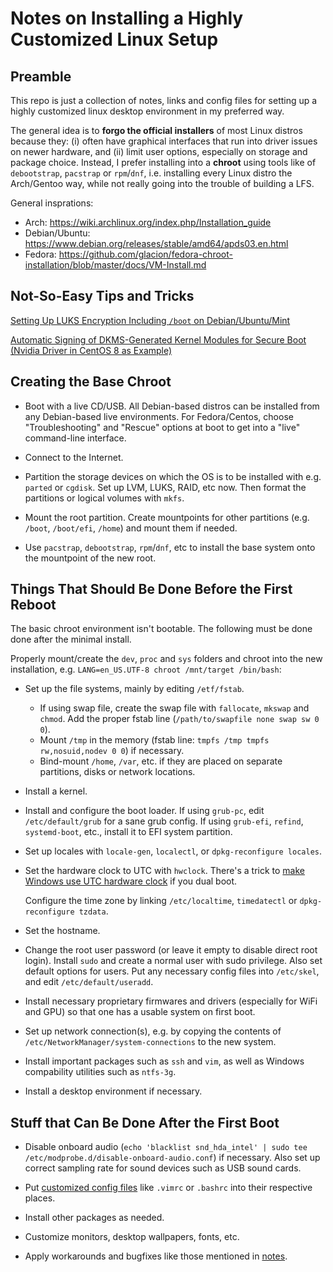# Notes on Installing a Highly Customized Linux Setup

## Preamble

This repo is just a collection of notes, links and config files for setting up a highly customized linux desktop environment in my preferred way. 

The general idea is to **forgo the official installers** of most Linux distros because they: (i) often have graphical interfaces that run into driver issues on newer hardware, and (ii) limit user options, especially on storage and package choice. Instead, I prefer installing into a **chroot** using tools like of `debootstrap`, `pacstrap` or `rpm`/`dnf`, i.e. installing every Linux distro the Arch/Gentoo way, while not really going into the trouble of building a LFS.

General insprations: 
* Arch: https://wiki.archlinux.org/index.php/Installation_guide
* Debian/Ubuntu: https://www.debian.org/releases/stable/amd64/apds03.en.html
* Fedora: https://github.com/glacion/fedora-chroot-installation/blob/master/docs/VM-Install.md

## Not-So-Easy Tips and Tricks

[Setting Up LUKS Encryption Including `/boot` on Debian/Ubuntu/Mint](https://cryptsetup-team.pages.debian.net/cryptsetup/encrypted-boot.html)

[Automatic Signing of DKMS-Generated Kernel Modules for Secure Boot (Nvidia Driver in CentOS 8 as Example)](https://gist.github.com/lijikun/22be09ec9b178e745758a29c7a147cc9)

## Creating the Base Chroot

* Boot with a live CD/USB. All Debian-based distros can be installed from any Debian-based live environments. For Fedora/Centos, choose "Troubleshooting" and "Rescue" options at boot to get into a "live" command-line interface.

* Connect to the Internet.

* Partition the storage devices on which the OS is to be installed with e.g. `parted` or `cgdisk`. Set up LVM, LUKS, RAID, etc now. Then format the partitions or logical volumes with `mkfs`.

* Mount the root partition. Create mountpoints for other partitions (e.g. `/boot`, `/boot/efi`, `/home`) and mount them if needed.

* Use `pacstrap`, `debootstrap`, `rpm`/`dnf`, etc to install the base system onto the mountpoint of the new root.

## Things That Should Be Done Before the First Reboot

The basic chroot environment isn't bootable. The following must be done done after the minimal install. 

Properly mount/create the `dev`, `proc` and `sys` folders and chroot into the new installation, e.g. `LANG=en_US.UTF-8 chroot /mnt/target /bin/bash`:

* Set up the file systems, mainly by editing `/etf/fstab`.
    - If using swap file, create the swap file with `fallocate`, `mkswap` and `chmod`. Add the proper fstab line (`/path/to/swapfile none swap sw 0 0`).
    - Mount `/tmp` in the memory (fstab line: `tmpfs /tmp tmpfs rw,nosuid,nodev 0 0`) if necessary.
    - Bind-mount `/home`, `/var`, etc. if they are placed on separate partitions, disks or network locations. 

* Install a kernel.

* Install and configure the boot loader. If using `grub-pc`, edit `/etc/default/grub` for a sane grub config. If using `grub-efi`, `refind`, `systemd-boot`, etc., install it to EFI system partition.

* Set up locales with `locale-gen`, `localectl`, or `dpkg-reconfigure locales`. 

* Set the hardware clock to UTC with `hwclock`. There's a trick to [make Windows use UTC hardware clock](https://wiki.archlinux.org/index.php/System_time#UTC_in_Windows) if you dual boot.

    Configure the time zone by linking `/etc/localtime`, `timedatectl` or `dpkg-reconfigure tzdata`.

* Set the hostname.

* Change the root user password (or leave it empty to disable direct root login). Install `sudo` and create a normal user with sudo privilege. Also set default options for users. Put any necessary config files into `/etc/skel`, and edit `/etc/default/useradd`.

* Install necessary proprietary firmwares and drivers (especially for WiFi and GPU) so that one has a usable system on first boot. 

* Set up network connection(s), e.g. by copying the contents of `/etc/NetworkManager/system-connections` to the new system.

* Install important packages such as `ssh` and `vim`, as well as Windows compability utilities such as `ntfs-3g`.

* Install a desktop environment if necessary.


## Stuff that Can Be Done After the First Boot

* Disable onboard audio (`echo 'blacklist snd_hda_intel' | sudo tee /etc/modprobe.d/disable-onboard-audio.conf`) if necessary. Also set up correct sampling rate for sound devices such as USB sound cards.

* Put [customized config files](https://github.com/lijikun/my-linux-setup/tree/master/configfiles) like `.vimrc` or `.bashrc` into their respective places.

* Install other packages as needed.

* Customize monitors, desktop wallpapers, fonts, etc. 

* Apply workarounds and bugfixes like those mentioned in [notes](https://github.com/lijikun/my-linux-setup/tree/master/notes).
